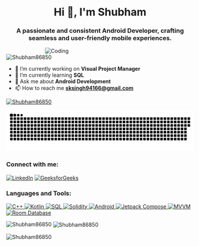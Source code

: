 <h1 align="center">Hi 👋, I'm Shubham</h1>
<h3 align="center">A passionate and consistent Android Developer, crafting seamless and user-friendly mobile experiences.</h3>
<img align="right" alt="Coding" width="400" src="https://cdn.dribbble.com/users/1162077/screenshots/3848914/programmer.gif">

<p align="left"> <img src="https://komarev.com/ghpvc/?username=Shubham86850&label=Profile%20views&color=0e75b6&style=flat" alt="Shubham86850" /> </p>

- 🔭 I’m currently working on **Visual Project Manager**
- 🌱 I’m currently learning **SQL**
- 💬 Ask me about **Android Development**
- 📫 How to reach me **sksingh94166@gmail.com**

<p align="left"> <a href="https://github.com/ryo-ma/github-profile-trophy"><img src="https://github-profile-trophy.vercel.app/?username=Shubham86850" alt="Shubham86850" /></a> </p>

![Commit Snake History SVG](https://raw.githubusercontent.com/Deri-Kurniawan/Deri-Kurniawan/output/github-snake.svg)

<h3 align="left">Connect with me:</h3>
<p align="left">
<a href="https://www.linkedin.com/in/shubham-a7b7aa258" target="blank"><img align="center" src="https://cdn-icons-png.flaticon.com/512/174/174857.png" alt="LinkedIn" height="30" width="40" /></a>
<a href="https://www.geeksforgeeks.org/user/sksinghoqwp/" target="blank"><img align="center" src="https://upload.wikimedia.org/wikipedia/commons/4/43/GeeksforGeeks_logo.svg" alt="GeeksforGeeks" height="30" width="40" /></a>
</p>

<h3 align="left">Languages and Tools:</h3>
<p align="left"> 
<a href="https://www.cplusplus.com/" target="_blank" rel="noreferrer"> <img src="https://upload.wikimedia.org/wikipedia/commons/1/18/C_Programming_Language.svg" alt="C++" width="40" height="40"/> </a> 
<a href="https://kotlinlang.org/" target="_blank" rel="noreferrer"> <img src="https://upload.wikimedia.org/wikipedia/commons/7/74/Kotlin_Icon.png" alt="Kotlin" width="40" height="40"/> </a> 
<a href="https://www.w3schools.com/sql/" target="_blank" rel="noreferrer"> <img src="https://cdn-icons-png.flaticon.com/512/2772/2772128.png" alt="SQL" width="40" height="40"/> </a> 
<a href="https://soliditylang.org/" target="_blank" rel="noreferrer"> <img src="https://cryptologos.cc/logos/solidity-sol-logo.png?v=014" alt="Solidity" width="40" height="40"/> </a>
<a href="https://developer.android.com/" target="_blank" rel="noreferrer"> <img src="https://upload.wikimedia.org/wikipedia/commons/3/34/Android_logo_2019.png" alt="Android" width="40" height="40"/> </a>
<a href="https://developer.android.com/jetpack/compose" target="_blank" rel="noreferrer"> <img src="https://upload.wikimedia.org/wikipedia/commons/1/1b/Jetpack_Compose_Icon.png" alt="Jetpack Compose" width="40" height="40"/> </a>
<a href="https://developer.android.com/jetpack/arch" target="_blank" rel="noreferrer"> <img src="https://miro.medium.com/v2/resize:fit:512/format:webp/1*eP2jK8OTMd6m3e3Fm6UpiQ.png" alt="MVVM" width="40" height="40"/> </a>
<a href="https://developer.android.com/jetpack/androidx/releases/room" target="_blank" rel="noreferrer"> <img src="https://upload.wikimedia.org/wikipedia/commons/1/14/Room_Android_Logo.png" alt="Room Database" width="40" height="40"/> </a>
</p>

<p><img align="left" src="https://github-readme-stats.vercel.app/api/top-langs?username=Shubham86850&show_icons=true&locale=en&layout=compact" alt="Shubham86850" /></p>

<p>&nbsp;<img align="center" src="https://github-readme-stats.vercel.app/api?username=Shubham86850&show_icons=true&locale=en" alt="Shubham86850" /></p>

<p><img align="center" src="https://github-readme-streak-stats.herokuapp.com/?user=Shubham86850&" alt="Shubham86850" /></p>
